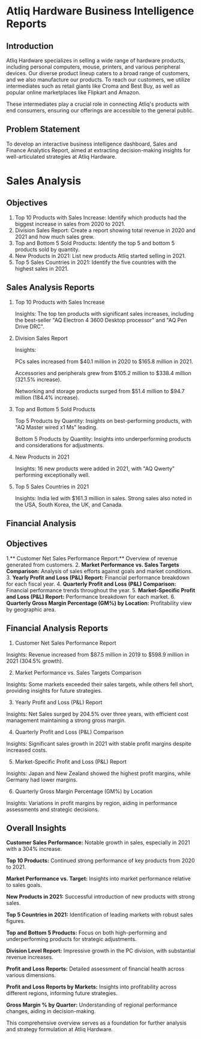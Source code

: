 
# Atliq Hardware Business Intelligence Reports
## Introduction
Atliq Hardware specializes in selling a wide range of hardware products, including personal computers, mouse, printers, and various peripheral devices. Our diverse product lineup caters to a broad range of customers, and we also manufacture our products. To reach our customers, we utilize intermediates such as retail giants like Croma and Best Buy, as well as popular online marketplaces like Flipkart and Amazon.

These intermediates play a crucial role in connecting Atliq's products with end consumers, ensuring our offerings are accessible to the general public.

## Problem Statement
To develop an interactive business intelligence dashboard, Sales and Finance Analytics Report, aimed at extracting decision-making insights for well-articulated strategies at Atliq Hardware.

# Sales Analysis
## Objectives
1. Top 10 Products with Sales Increase: Identify which products had the biggest increase in sales from 2020 to 2021.
2. Division Sales Report: Create a report showing total revenue in 2020 and 2021 and how much sales grew.
3. Top and Bottom 5 Sold Products: Identify the top 5 and bottom 5 products sold by quantity.
4. New Products in 2021: List new products Atliq started selling in 2021.
5. Top 5 Sales Countries in 2021: Identify the five countries with the highest sales in 2021.

## Sales Analysis Reports
1. Top 10 Products with Sales Increase

   Insights: The top ten products with significant sales increases, including the best-seller "AQ Electron 4 3600 Desktop processor" and "AQ Pen Drive DRC".

2. Division Sales Report

   Insights:

      PCs sales increased from $40.1 million in 2020 to $165.8 million in 2021.

      Accessories and peripherals grew from $105.2 million to $338.4 million (321.5% increase).

      Networking and storage products surged from $51.4 million to $94.7 million (184.4% increase).

3. Top and Bottom 5 Sold Products

      Top 5 Products by Quantity: Insights on best-performing products, with "AQ Master wired x1 Ms" leading.

      Bottom 5 Products by Quantity: Insights into underperforming products and considerations for adjustments.

4. New Products in 2021

   Insights: 16 new products were added in 2021, with "AQ Qwerty" performing exceptionally well.

5. Top 5 Sales Countries in 2021

   Insights:
            India led with $161.3 million in sales.
            Strong sales also noted in the USA, South Korea, the UK, and Canada.

## Financial Analysis

## Objectives
1.** Customer Net Sales Performance Report:** Overview of revenue generated from customers.
2. **Market Performance vs. Sales Targets Comparison:** Analysis of sales efforts against goals and market conditions.
3. **Yearly Profit and Loss (P&L) Report:** Financial performance breakdown for each fiscal year.
4. **Quarterly Profit and Loss (P&L) Comparison:** Financial performance trends throughout the year.
5. **Market-Specific Profit and Loss (P&L) Report:** Performance breakdown for each market.
6. **Quarterly Gross Margin Percentage (GM%) by Location:** Profitability view by geographic area.

## Financial Analysis Reports
1. Customer Net Sales Performance Report

Insights: Revenue increased from $87.5 million in 2019 to $598.9 million in 2021 (304.5% growth).

2. Market Performance vs. Sales Targets Comparison

Insights: Some markets exceeded their sales targets, while others fell short, providing insights for future strategies.

3. Yearly Profit and Loss (P&L) Report

Insights: Net Sales surged by 204.5% over three years, with efficient cost management maintaining a strong gross margin.

4. Quarterly Profit and Loss (P&L) Comparison

Insights: Significant sales growth in 2021 with stable profit margins despite increased costs.

5. Market-Specific Profit and Loss (P&L) Report

Insights: Japan and New Zealand showed the highest profit margins, while Germany had lower margins.

6. Quarterly Gross Margin Percentage (GM%) by Location

Insights: Variations in profit margins by region, aiding in performance assessments and strategic decisions.

## Overall Insights
 **Customer Sales Performance:** Notable growth in sales, especially in 2021 with a 304% increase.
 
 **Top 10 Products:** Continued strong performance of key products from 2020 to 2021.
 
 **Market Performance vs. Target:** Insights into market performance relative to sales goals.
 
 **New Products in 2021:** Successful introduction of new products with strong sales.
 
 **Top 5 Countries in 2021:** Identification of leading markets with robust sales figures.
 
 **Top and Bottom 5 Products:** Focus on both high-performing and underperforming products for strategic adjustments.
 
 **Division Level Report:** Impressive growth in the PC division, with substantial revenue increases. 
 
 **Profit and Loss Reports:** Detailed assessment of financial health across various dimensions.
 
 **Profit and Loss Reports by Markets:** Insights into profitability across different regions, informing future strategies.
 
 **Gross Margin % by Quarter:** Understanding of regional performance changes, aiding in decision-making.

This comprehensive overview serves as a foundation for further analysis and strategy formulation at Atliq Hardware.
